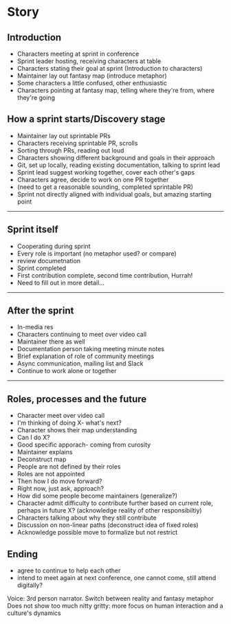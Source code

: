 # Story

## Introduction
* Characters meeting at sprint in conference
* Sprint leader hosting, receiving characters at table
* Characters stating their goal at sprint (Introduction to characters)
* Maintainer lay out fantasy map (introduce metaphor)
* Some characters a little confused, other enthusiastic
* Characters pointing at fantasy map, telling where they're from, where they're going

## How a sprint starts/Discovery stage
* Maintainer lay out sprintable PRs
* Characters receiving sprintable PR, scrolls
* Sorting through PRs, reading out loud
* Characters showing different background and goals in their approach
* Git, set up locally, reading existing documentation, talking to sprint lead
* Sprint lead suggest working together, cover each other's gaps
* Characters agree, decide to work on one PR together
* (need to get a reasonable sounding, completed sprintable PR)
* Sprint not directly aligned with individual goals, but amazing starting point

---
## Sprint itself
* Cooperating during sprint
* Every role is important (no metaphor used? or compare)
* review documetnation
* Sprint completed
* First contribution complete, second time contribution, Hurrah!
* Need to fill out in more detail...

---
## After the sprint
* In-media res
* Characters continuing to meet over video call
* Maintainer there as well
* Documentation person taking meeting minute notes
* Brief explanation of role of community meetings
* Async communication, mailing list and Slack
* Continue to work alone or together

---
## Roles, processes and the future
* Character meet over video call
* I'm thinking of doing X- what's next?
* Character shows their map understanding
* Can I do X?
* Good specific apporach- coming from curosity
* Maintainer explains
* Deconstruct map
* People are not defined by their roles
* Roles are not appointed
* Then how I do move forward?
* Right now, just ask, approach?
* How did some people become maintainers (generalize?)
* Character admit difficulty to contribute further based on current role, perhaps in future X? (acknowledge reality of other responsibiltiy)
* Characters talking about why they still contribute
* Discussion on non-linear paths (deconstruct idea of fixed roles)
* Acknowledge possible move to formalize but not restrict

## Ending
* agree to continue to help each other
* intend to meet again at next conference, one cannot come, still attend digitally?

Voice: 3rd person narrator. Switch between reality and fantasy metaphor
Does not show too much nitty gritty: more focus on human interaction and a culture's dynamics
